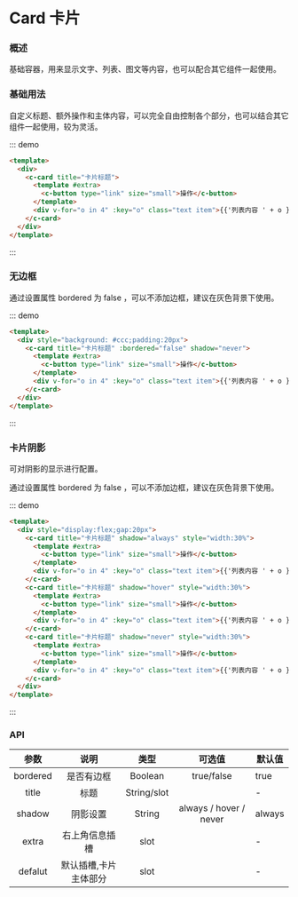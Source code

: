 # Card 卡片

### 概述

基础容器，用来显示文字、列表、图文等内容，也可以配合其它组件一起使用。

### 基础用法

自定义标题、额外操作和主体内容，可以完全自由控制各个部分，也可以结合其它组件一起使用，较为灵活。

::: demo

```html
<template>
  <div>
    <c-card title="卡片标题">
      <template #extra>
        <c-button type="link" size="small">操作</c-button>
      </template>
      <div v-for="o in 4" :key="o" class="text item">{{'列表内容 ' + o }}</div>
    </c-card>
  </div>
</template>
```

:::

### 无边框

通过设置属性 bordered 为 false ，可以不添加边框，建议在灰色背景下使用。

::: demo

```html
<template>
  <div style="background: #ccc;padding:20px">
    <c-card title="卡片标题" :bordered="false" shadow="never">
      <template #extra>
        <c-button type="link" size="small">操作</c-button>
      </template>
      <div v-for="o in 4" :key="o" class="text item">{{'列表内容 ' + o }}</div>
    </c-card>
  </div>
</template>
```

:::

### 卡片阴影

可对阴影的显示进行配置。

通过设置属性 bordered 为 false ，可以不添加边框，建议在灰色背景下使用。

::: demo

```html
<template>
  <div style="display:flex;gap:20px">
    <c-card title="卡片标题" shadow="always" style="width:30%">
      <template #extra>
        <c-button type="link" size="small">操作</c-button>
      </template>
      <div v-for="o in 4" :key="o" class="text item">{{'列表内容 ' + o }}</div>
    </c-card>
    <c-card title="卡片标题" shadow="hover" style="width:30%">
      <template #extra>
        <c-button type="link" size="small">操作</c-button>
      </template>
      <div v-for="o in 4" :key="o" class="text item">{{'列表内容 ' + o }}</div>
    </c-card>
    <c-card title="卡片标题" shadow="never" style="width:30%">
      <template #extra>
        <c-button type="link" size="small">操作</c-button>
      </template>
      <div v-for="o in 4" :key="o" class="text item">{{'列表内容 ' + o }}</div>
    </c-card>
  </div>
</template>
```

:::

### API

|   参数   |         说明          |    类型     |         可选值         | 默认值 |
| :------: | :-------------------: | :---------: | :--------------------: | ------ |
| bordered |      是否有边框       |   Boolean   |       true/false       | true   |
|  title   |         标题          | String/slot |                        | -      |
|  shadow  |       阴影设置        |   String    | always / hover / never | always |
|  extra   |    右上角信息插槽     |    slot     |                        | -      |
| defalut  | 默认插槽,卡片主体部分 |    slot     |                        | -      |
